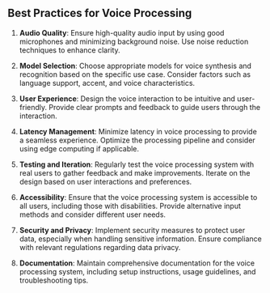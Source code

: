 ## Best Practices for Voice Processing

1. **Audio Quality**: Ensure high-quality audio input by using good microphones and minimizing background noise. Use noise reduction techniques to enhance clarity.

2. **Model Selection**: Choose appropriate models for voice synthesis and recognition based on the specific use case. Consider factors such as language support, accent, and voice characteristics.

3. **User Experience**: Design the voice interaction to be intuitive and user-friendly. Provide clear prompts and feedback to guide users through the interaction.

4. **Latency Management**: Minimize latency in voice processing to provide a seamless experience. Optimize the processing pipeline and consider using edge computing if applicable.

5. **Testing and Iteration**: Regularly test the voice processing system with real users to gather feedback and make improvements. Iterate on the design based on user interactions and preferences.

6. **Accessibility**: Ensure that the voice processing system is accessible to all users, including those with disabilities. Provide alternative input methods and consider different user needs.

7. **Security and Privacy**: Implement security measures to protect user data, especially when handling sensitive information. Ensure compliance with relevant regulations regarding data privacy.

8. **Documentation**: Maintain comprehensive documentation for the voice processing system, including setup instructions, usage guidelines, and troubleshooting tips.

